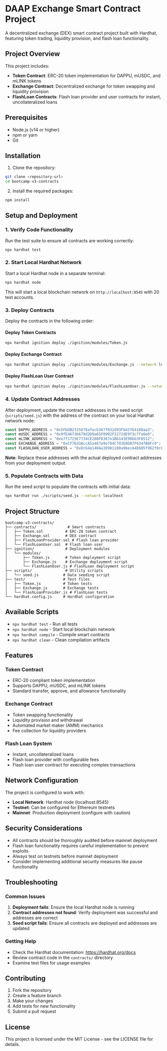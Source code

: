 # DAAP Exchange Smart Contract Project

A decentralized exchange (DEX) smart contract project built with Hardhat, featuring token trading, liquidity provision, and flash loan functionality.

## Project Overview

This project includes:

- **Token Contract**: ERC-20 token implementation for DAPPU, mUSDC, and mLINK tokens
- **Exchange Contract**: Decentralized exchange for token swapping and liquidity provision
- **FlashLoan Contracts**: Flash loan provider and user contracts for instant, uncollateralized loans

## Prerequisites

- Node.js (v14 or higher)
- npm or yarn
- Git

## Installation

1. Clone the repository:

```bash
git clone <repository-url>
cd bootcamp-v3-contracts
```

2. Install the required packages:

```bash
npm install
```

## Setup and Deployment

### 1. Verify Code Functionality

Run the test suite to ensure all contracts are working correctly:

```bash
npx hardhat test
```

### 2. Start Local Hardhat Network

Start a local Hardhat node in a separate terminal:

```bash
npx hardhat node
```

This will start a local blockchain network on `http://localhost:8545` with 20 test accounts.

### 3. Deploy Contracts

Deploy the contracts in the following order:

#### Deploy Token Contracts

```bash
npx hardhat ignition deploy ./ignition/modules/Token.js
```

#### Deploy Exchange Contract

```bash
npx hardhat ignition deploy ./ignition/modules/Exchange.js --network localhost
```

#### Deploy FlashLoan User Contract

```bash
npx hardhat ignition deploy ./ignition/modules/FlashLoanUser.js --network localhost
```

### 4. Update Contract Addresses

After deployment, update the contract addresses in the seed script (`scripts/seed.js`) with the address of the contract on your local Hardhat network node:

```javascript
const DAPPU_ADDRESS = "0x5FbDB2315678afecb367f032d93F642f64180aa3";
const mUSDC_ADDRESS = "0x9fE46736679d2D9a65F0992F2272dE9f3c7fa6e0";
const mLINK_ADDRESS = "0xe7f1725E7734CE288F8367e1Bb143E90bb3F0512";
const EXCHANGE_ADDRESS = "0xCf7Ed3AccA5a467e9e704C703E8D87F634fB0Fc9";
const FLASHLOAN_USER_ADDRESS = "0xDc64a140Aa3E981100a9becA4E685f962f0cF6C9";
```

**Note**: Replace these addresses with the actual deployed contract addresses from your deployment output.

### 5. Populate Contracts with Data

Run the seed script to populate the contracts with initial data:

```bash
npx hardhat run ./scripts/seed.js --network localhost
```

## Project Structure

```
bootcamp-v3-contracts/
├── contracts/              # Smart contracts
│   ├── Token.sol          # ERC-20 token contract
│   ├── Exchange.sol       # DEX contract
│   ├── FlashLoanProvider.sol # Flash loan provider
│   └── FlashLoanUser.sol  # Flash loan user
├── ignition/              # Deployment modules
│   └── modules/
│       ├── Token.js       # Token deployment script
│       ├── Exchange.js    # Exchange deployment script
│       └── FlashLoanUser.js # FlashLoan deployment script
├── scripts/               # Utility scripts
│   └── seed.js           # Data seeding script
├── test/                 # Test files
│   ├── Token.js          # Token tests
│   ├── Exchange.js       # Exchange tests
│   └── FlashLoanProvider.js # FlashLoan tests
└── hardhat.config.js     # Hardhat configuration
```

## Available Scripts

- `npx hardhat test` - Run all tests
- `npx hardhat node` - Start local blockchain network
- `npx hardhat compile` - Compile smart contracts
- `npx hardhat clean` - Clean compilation artifacts

## Features

### Token Contract

- ERC-20 compliant token implementation
- Supports DAPPU, mUSDC, and mLINK tokens
- Standard transfer, approve, and allowance functionality

### Exchange Contract

- Token swapping functionality
- Liquidity provision and withdrawal
- Automated market maker (AMM) mechanics
- Fee collection for liquidity providers

### Flash Loan System

- Instant, uncollateralized loans
- Flash loan provider with configurable fees
- Flash loan user contract for executing complex transactions

## Network Configuration

The project is configured to work with:

- **Local Network**: Hardhat node (localhost:8545)
- **Testnet**: Can be configured for Ethereum testnets
- **Mainnet**: Production deployment (configure with caution)

## Security Considerations

- All contracts should be thoroughly audited before mainnet deployment
- Flash loan functionality requires careful implementation to prevent exploits
- Always test on testnets before mainnet deployment
- Consider implementing additional security measures like pause functionality

## Troubleshooting

### Common Issues

1. **Deployment fails**: Ensure the local Hardhat node is running
2. **Contract addresses not found**: Verify deployment was successful and addresses are correct
3. **Seed script fails**: Ensure all contracts are deployed and addresses are updated

### Getting Help

- Check the Hardhat documentation: https://hardhat.org/docs
- Review contract code in the `contracts/` directory
- Examine test files for usage examples

## Contributing

1. Fork the repository
2. Create a feature branch
3. Make your changes
4. Add tests for new functionality
5. Submit a pull request

## License

This project is licensed under the MIT License - see the LICENSE file for details.
